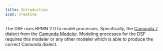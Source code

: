 ```yaml
---
title: Introduction
icon: creative
---
```


The DSF uses BPMN 2.0 to model processes. Specifically, the [Camunda 7](https://docs.camunda.org/manual/7.20/) dialect from the [Camunda Modeler](https://camunda.com/de/download/modeler/). Modeling processes for the DSF requires this modeler or any other modeler which is able to produce the correct Camunda dialect.